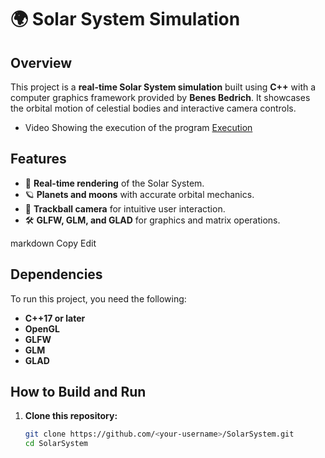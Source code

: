 # 🌍 Solar System Simulation

## Overview
This project is a **real-time Solar System simulation** built using **C++** with a computer graphics framework provided by **Benes Bedrich**. It showcases the orbital motion of celestial bodies and interactive camera controls.

- Video Showing the execution of the program [Execution](https://youtube.com/shorts/bETmwN_scB8?feature=share)

## Features
- 🌌 **Real-time rendering** of the Solar System.
- 🪐 **Planets and moons** with accurate orbital mechanics.
- 🎥 **Trackball camera** for intuitive user interaction.
- 🛠️ **GLFW, GLM, and GLAD** for graphics and matrix operations.

markdown
Copy
Edit

## Dependencies
To run this project, you need the following:
- **C++17 or later**
- **OpenGL**
- **GLFW**
- **GLM**
- **GLAD**

## How to Build and Run
1. **Clone this repository:**
   ```sh
   git clone https://github.com/<your-username>/SolarSystem.git
   cd SolarSystem
